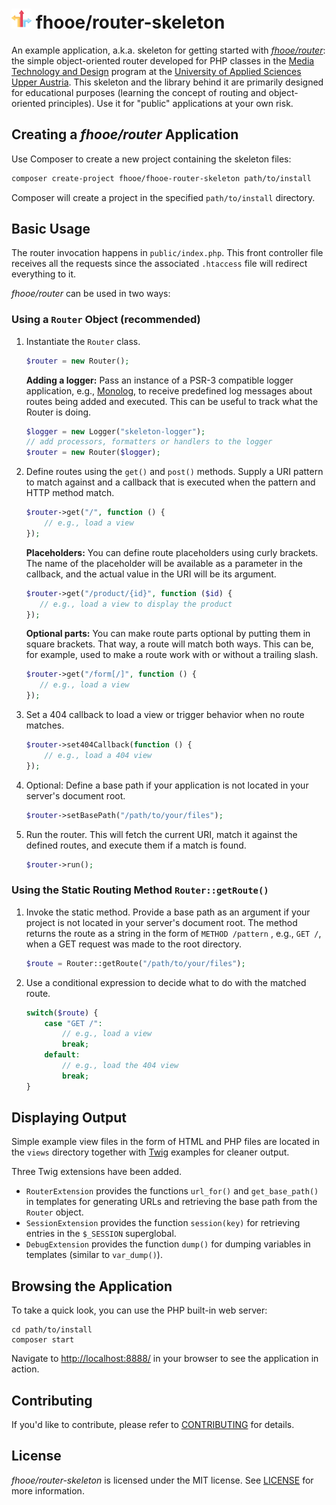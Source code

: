 # <img src="https://raw.githubusercontent.com/Digital-Media/fhooe-router-skeleton/076902786d9e13145b315154b0ea30b6222e3055/views/images/fhooe-router-logo.svg" height="32" alt="The fhooe/router-skeleton Logo: Three containers arrows going in different directions: left, up, and right."> fhooe/router-skeleton

An example application, a.k.a. skeleton for getting started with [*fhooe/router*](https://github.com/Digital-Media/fhooe-router): the simple object-oriented router developed for PHP classes in the [Media Technology and Design](https://fh-ooe.at/en/degree-programs/media-technology-and-design-bachelor) program at the [University of Applied Sciences Upper Austria](https://fh-ooe.at/en/campus-hagenberg). This skeleton and the library behind it are primarily designed for educational purposes (learning the concept of routing and object-oriented principles). Use it for "public" applications at your own risk.

## Creating a *fhooe/router* Application

Use Composer to create a new project containing the skeleton files:

```bash
composer create-project fhooe/fhooe-router-skeleton path/to/install
```

Composer will create a project in the specified `path/to/install` directory.

## Basic Usage

The router invocation happens in `public/index.php`. This front controller file receives all the requests since the associated `.htaccess` file will redirect everything to it.

*fhooe/router* can be used in two ways:

### Using a `Router` Object (recommended)

1. Instantiate the `Router` class.

   ```php
   $router = new Router();
   ```
   **Adding a logger:** Pass an instance of a PSR-3 compatible logger application, e.g., [Monolog](https://packagist.org/packages/monolog/monolog), to receive predefined log messages about routes being added and executed. This can be useful to track what the Router is doing.

   ```php
   $logger = new Logger("skeleton-logger");
   // add processors, formatters or handlers to the logger
   $router = new Router($logger);
   ```

2. Define routes using the `get()` and `post()` methods. Supply a URI pattern to match against and a callback that is executed when the pattern and HTTP method match.

   ```php
   $router->get("/", function () {
       // e.g., load a view
   });
   ```
   **Placeholders:** You can define route placeholders using curly brackets. The name of the placeholder will be available as a parameter in the callback, and the actual value in the URI will be its argument.

   ```php
   $router->get("/product/{id}", function ($id) {
      // e.g., load a view to display the product
   });
   ```

   **Optional parts:** You can make route parts optional by putting them in square brackets. That way, a route will match both ways. This can be, for example, used to make a route work with or without a trailing slash.

   ```php
   $router->get("/form[/]", function () {
      // e.g., load a view
   });
   ```

3. Set a 404 callback to load a view or trigger behavior when no route matches.

   ```php
   $router->set404Callback(function () {
       // e.g., load a 404 view
   });
   ```

4. Optional: Define a base path if your application is not located in your server's document root. 

   ```php
   $router->setBasePath("/path/to/your/files");
   ```

5. Run the router. This will fetch the current URI, match it against the defined routes, and execute them if a match is found.

   ```php
   $router->run();
   ```

### Using the Static Routing Method `Router::getRoute()`

1. Invoke the static method. Provide a base path as an argument if your project is not located in your server's document root. The method returns the route as a string in the form of `METHOD /pattern` , e.g., `GET /`, when a GET request was made to the root directory.

   ```php
   $route = Router::getRoute("/path/to/your/files");
   ```

2. Use a conditional expression to decide what to do with the matched route.

   ```php
   switch($route) {
       case "GET /":
           // e.g., load a view
           break;
       default:
           // e.g., load the 404 view
           break;
   }
   ```

## Displaying Output

Simple example view files in the form of HTML and PHP files are located in the `views` directory together with [Twig](https://packagist.org/packages/twig/twig) examples for cleaner output.

Three Twig extensions have been added.

- `RouterExtension` provides the functions `url_for()` and `get_base_path()` in templates for generating URLs and retrieving the base path from the `Router` object.
- `SessionExtension` provides the function `session(key)` for retrieving entries in the `$_SESSION` superglobal.
- `DebugExtension` provides the function `dump()` for dumping variables in templates (similar to `var_dump()`).

## Browsing the Application

To take a quick look, you can use the PHP built-in web server:

    cd path/to/install
    composer start

Navigate to <http://localhost:8888/> in your browser to see the application in action.

## Contributing

If you'd like to contribute, please refer to [CONTRIBUTING](https://github.com/Digital-Media/fhooe-router-skeleton/blob/main/CONTRIBUTING.md) for details.

## License

*fhooe/router-skeleton* is licensed under the MIT license. See [LICENSE](https://github.com/Digital-Media/fhooe-router-skeleton/blob/main/LICENSE) for more information.